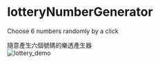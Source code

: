 # lotteryNumberGenerator
Choose 6 numbers randomly by a click

隨意產生六個號碼的樂透產生器 <br>
![lottery_demo](https://user-images.githubusercontent.com/36225361/118099030-44625d80-b407-11eb-94d6-c0edf27f30ef.gif)

